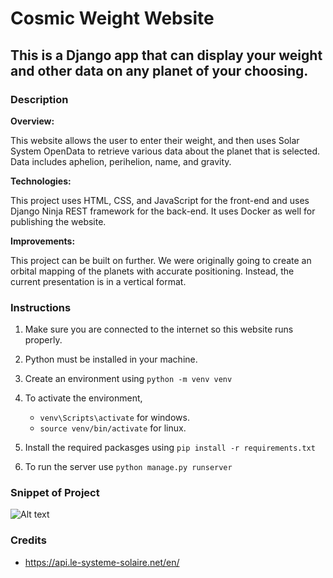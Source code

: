 # Cosmic Weight Website
## This is a Django app that can display your weight and other data on any planet of your choosing.

### Description
**Overview:**<br>

This website allows the user to enter their weight, and then uses Solar System OpenData to retrieve various data about the planet
that is selected. Data includes aphelion, perihelion, name, and gravity.

**Technologies:**<br>

This project uses HTML, CSS, and JavaScript for the front-end and uses Django Ninja REST framework for the back-end. It uses Docker as well for publishing the website.

**Improvements:**<br>

This project can be built on further. We were originally going to create an orbital mapping of the planets with accurate positioning. Instead, the current presentation is in a vertical format.

### Instructions

1. Make sure you are connected to the internet so this website runs properly.

2. Python must be installed in your machine.

3. Create an environment using `python -m venv venv`

4. To activate the environment, 
    - `venv\Scripts\activate` for windows. 
    - `source venv/bin/activate` for linux.

5. Install the required packasges using `pip install -r requirements.txt`

6. To run the server use `python manage.py runserver` 

### Snippet of Project

![Alt text](screenshot_page.png)

### Credits

- https://api.le-systeme-solaire.net/en/


